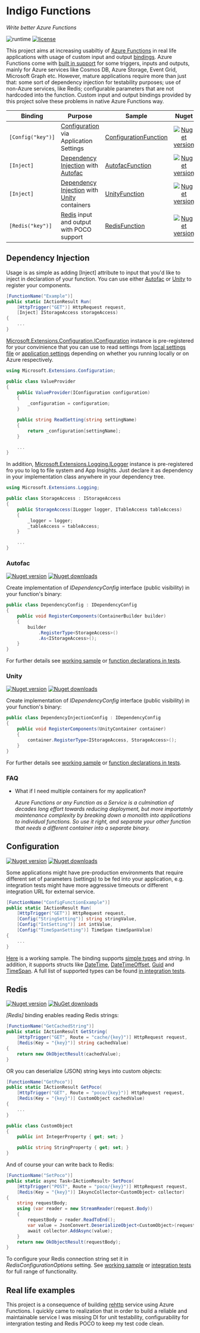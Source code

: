 # Indigo Functions
*Write better Azure Functions*

![runtime](https://img.shields.io/badge/Azure%20Functions-v2-orange.svg)
[![license](https://img.shields.io/github/license/mashape/apistatus.svg)](https://github.com/daulet/Indigo.Functions)

This project aims at increasing usabiltiy of [Azure Functions](https://azure.microsoft.com/en-us/blog/introducing-azure-functions/) in real life applications with usage of custom input and output [bindings](https://github.com/Azure/azure-webjobs-sdk-extensions/wiki/Binding-Extensions-Overview). Azure Functions come with [built in support](https://docs.microsoft.com/en-us/azure/azure-functions/functions-triggers-bindings) for some triggers, inputs and outputs, mainly for Azure services like Cosmos DB, Azure Storage, Event Grid, Microsoft Graph etc. However, mature applications require more than just that: some sort of dependency injection for testability purposes; use of non-Azure services, like Redis; configurable parameters that are not hardcoded into the function. Custom input and output bindings provided by this project solve these problems in native Azure Functions way.

| Binding | Purpose | Sample | Nuget |
| ------- | ------- | ------ |:-----:|
| ```[Config("key")]``` | [Configuration](#configuration) via Application Settings | [ConfigurationFunction](sample/ConfigurationFunctionSample) | [![Nuget version](https://img.shields.io/nuget/dt/Indigo.Functions.Configuration.svg)](https://www.nuget.org/packages/Indigo.Functions.Configuration) |
| ```[Inject]``` | [Dependency Injection](#dependency-injection) with [Autofac](#autofac) | [AutofacFunction](sample/AutofacFunctionSample) | [![Nuget version](https://img.shields.io/nuget/dt/Indigo.Functions.Autofac.svg)](https://www.nuget.org/packages/Indigo.Functions.Autofac) |
| ```[Inject]``` | [Dependency Injection](#dependency-injection) with [Unity](#unity) containers | [UnityFunction](sample/UnityFunctionSample) |  [![Nuget version](https://img.shields.io/nuget/dt/Indigo.Functions.Unity.svg)](https://www.nuget.org/packages/Indigo.Functions.Unity) |
| ```[Redis("key")]``` | [Redis](#redis) input and output with POCO support | [RedisFunction](sample/RedisFunctionSample) | [![Nuget version](https://img.shields.io/nuget/dt/Indigo.Functions.Redis.svg)](https://www.nuget.org/packages/Indigo.Functions.Redis) |

## Dependency Injection

Usage is as simple as adding [Inject] attribute to input that you'd like to inject in declaration of your function. You can use either [Autofac](#autofac) or [Unity](#unity) to register your components.

```cs
[FunctionName("Example")]
public static IActionResult Run(
    [HttpTrigger("GET")] HttpRequest request,
    [Inject] IStorageAccess storageAccess)
{
    ...
}
```

 [Microsoft.Extensions.Configuration.IConfiguration](https://docs.microsoft.com/en-us/dotnet/api/microsoft.extensions.configuration.iconfiguration) instance is pre-registered for your convinience that you can use to read settings from [local settings file](https://docs.microsoft.com/en-us/azure/azure-functions/functions-run-local#local-settings-file) or [application settings](https://docs.microsoft.com/en-us/azure/azure-functions/functions-how-to-use-azure-function-app-settings#settings) depending on whether you running locally or on Azure respectively.

```cs
using Microsoft.Extensions.Configuration;

public class ValueProvider
{
    public ValueProvider(IConfiguration configuration)
    {
        _configuration = configuration;
    }

    public string ReadSetting(string settingName)
    {
        return _configuration[settingName];
    }

    ...
}
```

 In addition, [Microsoft.Extensions.Logging.ILogger](https://github.com/Azure/azure-functions-host/wiki/ILogger) instance is pre-registered fro you to log to file system and App Insights. Just declare it as dependency in your implementation class anywhere in your dependency tree.

```cs
using Microsoft.Extensions.Logging;

public class StorageAccess : IStorageAccess
{
    public StorageAccess(ILogger logger, ITableAccess tableAccess)
    {
        _logger = logger;
        _tableAccess = tableAccess;
    }

    ...
}
```

### Autofac

[![Nuget version](https://img.shields.io/nuget/v/Indigo.Functions.Autofac.svg)](https://www.nuget.org/packages/Indigo.Functions.Autofac)
[![Nuget downloads](https://img.shields.io/nuget/dt/Indigo.Functions.Autofac.svg)](https://www.nuget.org/packages/Indigo.Functions.Autofac)

Create implementation of *IDependencyConfig* interface (public visibility) in your function's binary:

```cs
public class DependencyConfig : IDependencyConfig
{
    public void RegisterComponents(ContainerBuilder builder)
    {
        builder
            .RegisterType<StorageAccess>()
            .As<IStorageAccess>();
    }
}
```

For further details see [working sample](sample/AutofacFunctionSample) or [function declarations in tests](test/Indigo.Functions.Autofac.IntegrationTests.Target).

### Unity

[![Nuget version](https://img.shields.io/nuget/v/Indigo.Functions.Unity.svg)](https://www.nuget.org/packages/Indigo.Functions.Unity)
[![Nuget downloads](https://img.shields.io/nuget/dt/Indigo.Functions.Unity.svg)](https://www.nuget.org/packages/Indigo.Functions.Unity)

Create implementation of *IDependencyConfig* interface (public visibility) in your function's binary:

```cs
public class DependencyInjectionConfig : IDependencyConfig
{
    public void RegisterComponents(UnityContainer container)
    {
        container.RegisterType<IStorageAccess, StorageAccess>();
    }
}
```

For further details see [working sample](sample/UnityFunctionSample) or [function declarations in tests](test/Indigo.Functions.Unity.IntegrationTests.Target).

### FAQ

* What if I need multiple containers for my application?

    *Azure Functions or any Function as a Service is a culmination of decades long effort towards reducing deployment, but more importatnly maintenance complexity by breaking down a monolith into applications to individual functions. So use it right, and separate your other function that needs a different container into a separate binary.*

## Configuration

[![Nuget version](https://img.shields.io/nuget/v/Indigo.Functions.Configuration.svg)](https://www.nuget.org/packages/Indigo.Functions.Configuration)
[![Nuget downloads](https://img.shields.io/nuget/dt/Indigo.Functions.Configuration.svg)](https://www.nuget.org/packages/Indigo.Functions.Configuration)

Some applications might have pre-production environments that require different set of parameters (settings) to be fed into your application, e.g. integration tests might have more aggressive timeouts or different integration URL for external service.

```cs
[FunctionName("ConfigFunctionExample")]
public static IActionResult Run(
    [HttpTrigger("GET")] HttpRequest request,
    [Config("StringSetting")] string stringValue,
    [Config("IntSetting")] int intValue,
    [Config("TimeSpanSetting")] TimeSpan timeSpanValue)
{
    ...
}
```

[Here](sample/ConfigurationFunctionSample) is a working sample. The binding supports [simple types](https://docs.microsoft.com/en-us/dotnet/csharp/language-reference/keywords/built-in-types-table) and *string*. In addition, it supports structs like [DateTime](https://docs.microsoft.com/en-us/dotnet/api/system.datetime), [DateTimeOffset](https://docs.microsoft.com/en-us/dotnet/api/system.datetimeoffset), [Guid](https://docs.microsoft.com/en-us/dotnet/api/system.guid) and [TimeSpan](https://docs.microsoft.com/en-us/dotnet/api/system.timespan). A full list of supported types can be found [in integration tests](test/Indigo.Functions.Configuration.IntegrationTests.Target/Function.cs).

## Redis

[![Nuget version](https://img.shields.io/nuget/v/Indigo.Functions.Redis.svg)](https://www.nuget.org/packages/Indigo.Functions.Redis)
[![NuGet downloads](https://img.shields.io/nuget/dt/Indigo.Functions.Redis.svg)](https://www.nuget.org/packages/Indigo.Functions.Redis)


*[Redis]* binding enables reading Redis strings:

```cs
[FunctionName("GetCachedString")]
public static IActionResult GetString(
    [HttpTrigger("GET", Route = "cache/{key}")] HttpRequest request,
    [Redis(Key = "{key}")] string cachedValue)
{
    return new OkObjectResult(cachedValue);
}
```

OR you can deserialize (JSON) string keys into custom objects:

```cs
[FunctionName("GetPoco")]
public static IActionResult GetPoco(
    [HttpTrigger("GET", Route = "poco/{key}")] HttpRequest request,
    [Redis(Key = "{key}")] CustomObject cachedValue)
{
    ...
}

public class CustomObject
{
    public int IntegerProperty { get; set; }

    public string StringProperty { get; set; }
}
```

And of course your can write back to Redis:

```cs
[FunctionName("SetPoco")]
public static async Task<IActionResult> SetPoco(
    [HttpTrigger("POST", Route = "poco/{key}")] HttpRequest request,
    [Redis(Key = "{key}")] IAsyncCollector<CustomObject> collector)
{
    string requestBody;
    using (var reader = new StreamReader(request.Body))
    {
        requestBody = reader.ReadToEnd();
        var value = JsonConvert.DeserializeObject<CustomObject>(requestBody);
        await collector.AddAsync(value);
    }
    return new OkObjectResult(requestBody);
}
```

To configure your Redis connection string set it in *RedisConfigurationOptions* setting. See [working sample](sample/RedisFunctionSample) or [integration tests](test/Indigo.Functions.Redis.IntegrationTests.Target) for full range of functionality.

## Real life examples

This project is a consequence of building [rehttp](https://github.com/daulet/rehttp) service using Azure Functions. I quickly came to realization that in order to build a reliable and maintainable service I was missing DI for unit testability, configurability for intergration testing and Redis POCO to keep my test code clean.

